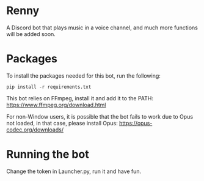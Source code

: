 # Renny

A Discord bot that plays music in a voice channel, and much more functions will be added soon.

# **Packages**
To install the packages needed for this bot, run the following:
```
pip install -r requirements.txt
```
This bot relies on FFmpeg, install it and add it to the PATH:
https://www.ffmpeg.org/download.html

For non-Window users, it is possible that the bot fails to work due to Opus not loaded, in that case, please install Opus:
https://opus-codec.org/downloads/

# **Running the bot**
Change the token in Launcher.py, run it and have fun.
